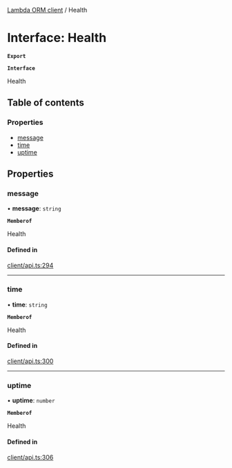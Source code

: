 [Lambda ORM client](../README.md) / Health

# Interface: Health

**`Export`**

**`Interface`**

Health

## Table of contents

### Properties

- [message](Health.md#message)
- [time](Health.md#time)
- [uptime](Health.md#uptime)

## Properties

### message

• **message**: `string`

**`Memberof`**

Health

#### Defined in

[client/api.ts:294](https://github.com/FlavioLionelRita/lambdaorm-client-node/blob/dc8a5fe/src/lib/client/api.ts#L294)

___

### time

• **time**: `string`

**`Memberof`**

Health

#### Defined in

[client/api.ts:300](https://github.com/FlavioLionelRita/lambdaorm-client-node/blob/dc8a5fe/src/lib/client/api.ts#L300)

___

### uptime

• **uptime**: `number`

**`Memberof`**

Health

#### Defined in

[client/api.ts:306](https://github.com/FlavioLionelRita/lambdaorm-client-node/blob/dc8a5fe/src/lib/client/api.ts#L306)
